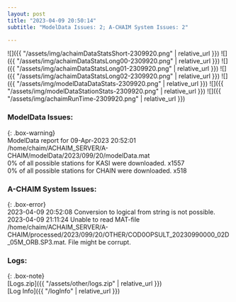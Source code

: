 ```yaml
---
layout: post
title: "2023-04-09 20:50:14"
subtitle: "ModelData Issues: 2; A-CHAIM System Issues: 2"

---
```


![]({{ "/assets/img/achaimDataStatsShort-2309920.png" | relative_url }})
![]({{ "/assets/img/achaimDataStatsLong00-2309920.png" | relative_url }})
![]({{ "/assets/img/achaimDataStatsLong01-2309920.png" | relative_url }})
![]({{ "/assets/img/achaimDataStatsLong02-2309920.png" | relative_url }})
![]({{ "/assets/img/modelDataDataStats-2309920.png" | relative_url }})
![]({{ "/assets/img/modelDataStationStats-2309920.png" | relative_url }})
![]({{ "/assets/img/achaimRunTime-2309920.png" | relative_url }})


### ModelData Issues:  
  
{: .box-warning}  
 ModelData report for 09-Apr-2023 20:52:01   
 /home/chaim/ACHAIM_SERVER/A-CHAIM/modelData/2023/099/20/modelData.mat   
 0% of all possible stations for KASI were downloaded. x1557   
 0% of all possible stations for CHAIN were downloaded. x518   
  
### A-CHAIM System Issues:  
  
{: .box-error}  
2023-04-09 20:52:08 Conversion to logical from string is not possible.  
2023-04-09 21:11:24 Unable to read MAT-file /home/chaim/ACHAIM_SERVER/A-CHAIM/processed/2023/099/20/OTHER/COD0OPSULT_20230990000_02D_05M_ORB.SP3.mat. File might be corrupt.  

### Logs:  
  
{: .box-note}  
[Logs.zip]({{ "/assets/other/logs.zip" | relative_url }})  
[Log Info]({{ "/logInfo" | relative_url }})  
